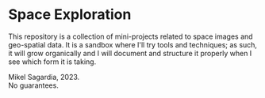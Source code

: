 # Space Exploration

This repository is a collection of mini-projects related to space images and geo-spatial data. It is a sandbox where I'll try tools and techniques; as such, it will grow organically and I will document and structure it properly when I see which form it is taking.

Mikel Sagardia, 2023.  
No guarantees.
